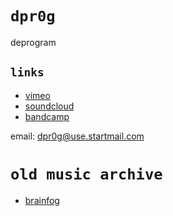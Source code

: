 # `dpr0g`

deprogram

## `links`

* [vimeo](https://vimeo.com/dpr0g)
* [soundcloud](https://soundcloud.com/user-68096537)
* [bandcamp](https://dpr0g.bandcamp.com/) 

email: [dpr0g@use.startmail.com](mailto:dpr0g@use.startmail.com)

# `old music archive`

* [brainfog](https://brainfog-music.bandcamp.com)
